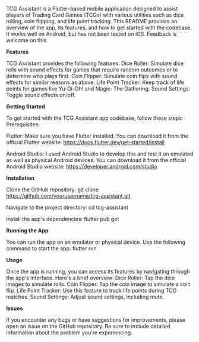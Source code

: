 TCG Assistant is a Flutter-based mobile application designed to assist players of Trading Card Games (TCGs) with various utilities such as dice rolling, coin flipping, and life point tracking. This README provides an overview of the app, its features, and how to get started with the codebase. It works well on Android, but has not been tested on iOS. Feedback is welcome on this. 

**Features**

TCG Assistant provides the following features:
Dice Roller: Simulate dice rolls with sound effects for games that require random outcomes or to determine who plays first.
Coin Flipper: Simulate coin flips with sound effects for similar reasons as above.
Life Point Tracker: Keep track of life points for games like Yu-Gi-Oh! and Magic: The Gathering.
Sound Settings: Toggle sound effects on/off.

**Getting Started**

To get started with the TCG Assistant app codebase, follow these steps:
Prerequisites:

Flutter: Make sure you have Flutter installed. You can download it from the official Flutter website: https://docs.flutter.dev/get-started/install

Android Studio: I used Android Studio to develop this and test it on emulated as well as physical Android devices. You can download it from the official Android Studio website: https://developer.android.com/studio

**Installation**

Clone the GitHub repository:
git clone https://github.com/yourusername/tcg-assistant.git

Navigate to the project directory:
cd tcg-assistant

Install the app's dependencies:
flutter pub get

**Running the App**

You can run the app on an emulator or physical device. Use the following command to start the app:
flutter run

**Usage**

Once the app is running, you can access its features by navigating through the app's interface. Here's a brief overview:
  Dice Roller: Tap the dice images to simulate rolls.
  Coin Flipper: Tap the coin image to simulate a coin flip.
  Life Point Tracker: Use this feature to track life points during TCG matches.
  Sound Settings: Adjust sound settings, including mute.
  
**Issues**

If you encounter any bugs or have suggestions for improvements, please open an issue on the GitHub repository. Be sure to include detailed information about the problem you're experiencing.


